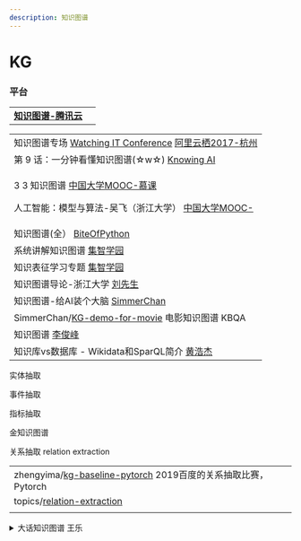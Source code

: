 ```yaml
---
description: 知识图谱
---
```


# KG

### 平台

|                                                               |   |
| ------------------------------------------------------------- | - |
| [**知识图谱-腾讯云**](https://cloud.tencent.com/developer/tag/10471) |   |

|                                                                                                                                                                                                                    |
| ------------------------------------------------------------------------------------------------------------------------------------------------------------------------------------------------------------------ |
| 知识图谱专场 [Watching IT Conference](https://www.youtube.com/watch?v=E\_qUf2SYiLA)   [阿里云栖2017-杭州](https://www.youtube.com/playlist?list=PLvn\_mpLB\_-pO\_4nOk-4-wadsJod59kptI)                                         |
| 第 9 话：一分钟看懂知识图谱(☆w☆) [Knowing AI](https://www.youtube.com/watch?v=d2ohLXJBykM)                                                                                                                                     |
| <p>3 3 知识图谱   <a href="https://www.youtube.com/watch?v=vqwZ-VkDtvM">中国大学MOOC-慕课</a></p><p>人工智能：模型与算法-吴飞（浙江大学） <a href="https://www.youtube.com/playlist?list=PLBPbUxsZM4Sbz1dRuYVCrIlkGb0Bk63wS">中国大学MOOC-</a></p> |
| 知识图谱(全） [BiteOfPython](https://www.youtube.com/playlist?list=PL4R4917X9BkGyIo23xzcenWWg2a5BQtXv)                                                                                                                   |
| 系统讲解知识图谱 [集智学园](https://campus.swarma.org/course/854)                                                                                                                                                              |
| 知识表征学习专题 [集智学园](https://campus.swarma.org/course/180)                                                                                                                                                              |
| 知识图谱导论-浙江大学 [刘先生](https://www.youtube.com/playlist?list=PLFI1Cd4723\_QRcDU28fm2TBcMkMk2Rbz7)                                                                                                                       |
| 知识图谱-给AI装个大脑 [SimmerChan](https://zhuanlan.zhihu.com/knowledgegraph)                                                                                                                                               |
| SimmerChan/[KG-demo-for-movie](https://github.com/SimmerChan/KG-demo-for-movie)  电影知识图谱 KBQA                                                                                                                       |
| 知识图谱 [李俊峰](https://www.youtube.com/playlist?list=PLQeG7l94mmn\_4frbsCxNH1JXNcpvvoheH)                                                                                                                              |
| 知识库vs数据库 - Wikidata和SparQL简介 [黄浩杰](https://www.youtube.com/watch?v=cpCPpu9AwV4)                                                                                                                                    |

实体抽取

事件抽取

指标抽取

金知识图谱

关系抽取 relation extraction

|                                                                                                          |
| -------------------------------------------------------------------------------------------------------- |
| zhengyima/[kg-baseline-pytorch](https://github.com/zhengyima/kg-baseline-pytorch)  2019百度的关系抽取比赛，Pytorch |
| topics/[relation-extraction](https://github.com/topics/relation-extraction)                              |
|                                                                                                          |

<details>

<summary>大话知识图谱 王乐</summary>

[知识图谱的定义和应用场景](https://mp.weixin.qq.com/s?\_\_biz=MzAwOTgwMjQ4OQ==\&mid=2649990141\&idx=1\&sn=5c54691a22d8938c158a0713e815433b\&chksm=835d046bb42a8d7df94e7f6b41632b0dc6eaea095ce6a1fc7eadb213101db9eef3b4bee2343c\&scene=21#wechat\_redirect)

[构建知识图谱第一步定义数据模型](https://mp.weixin.qq.com/s?\_\_biz=MzAwOTgwMjQ4OQ==\&mid=2649990146\&idx=1\&sn=e7a4652f96da04c5aee9e5302862cf21\&chksm=835d0394b42a8a82bba23c87f5f004feb7af78470e5c4b3377f0a53b27870c663397a89b9a04\&scene=21#wechat\_redirect)

[知识抽取之命名实体识别](https://mp.weixin.qq.com/s?\_\_biz=MzAwOTgwMjQ4OQ==\&mid=2649990151\&idx=1\&sn=8ebad6a5914774bf82f0005800c0a53d\&chksm=835d0391b42a8a87947fbd63d77e724d420ea8730eb644536c9078eb4e41150b8399f3f32d59\&scene=21#wechat\_redirect)

[知识抽取之关系抽取](https://mp.weixin.qq.com/s?\_\_biz=MzAwOTgwMjQ4OQ==\&mid=2649990154\&idx=1\&sn=7a0057b32c988792f728313776d60c95\&chksm=835d039cb42a8a8a681468f54d21f04789970a5ad586254351379bb9dc1125cecce97ce6dc4c\&scene=21#wechat\_redirect)

[知识表示](https://mp.weixin.qq.com/s?\_\_biz=MzAwOTgwMjQ4OQ==\&mid=2649990165\&idx=1\&sn=d9949fbd4fcd4f46173e1fb829ec5cb7\&chksm=835d0383b42a8a9557cca62eb53b7bfe161a69efe5688be8b46f0e4009786789e7fa6cef38b9\&scene=21#wechat\_redirect)

[知识存储以及知识如何被应用](https://mp.weixin.qq.com/s?\_\_biz=MzAwOTgwMjQ4OQ==\&mid=2649990168\&idx=1\&sn=c83df5647463987796d99898f77a0dcc\&chksm=835d038eb42a8a98705b5c03fe07777950e88162a9b330e343e5285c7f6151489d576ef694a7\&scene=21#wechat\_redirect)

[聊聊智能客服](https://mp.weixin.qq.com/s?\_\_biz=MzAwOTgwMjQ4OQ==\&mid=2649990182\&idx=1\&sn=11a98d9cecd0deecb6400d7288b793e6\&chksm=835d03b0b42a8aa62d084f11f7382923267fc81ea2efcc20dce82a0e89e9e7540027b922900e\&scene=21#wechat\_redirect)

[意图识别和槽位填充](https://zhuanlan.zhihu.com/p/165963264)

</details>

